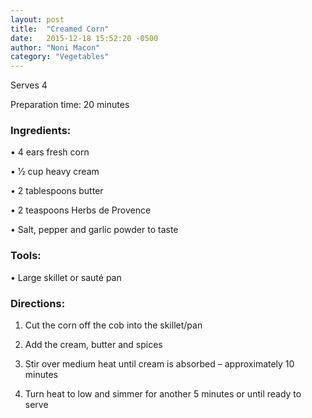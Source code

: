 ```yaml
---
layout: post
title:  "Creamed Corn"
date:   2015-12-18 15:52:20 -0500
author: "Noni Macon"
category: "Vegetables"
---
```

Serves 4 

Preparation time: 20 minutes

### Ingredients:
• 4 ears fresh corn

• 1⁄2 cup heavy cream

• 2 tablespoons butter

• 2 teaspoons Herbs de Provence

• Salt, pepper and garlic powder to taste

### Tools:

• Large skillet or sauté pan

### Directions:

1. Cut the corn off the cob into the skillet/pan

2. Add the cream, butter and spices

3. Stir over medium heat until cream is absorbed – approximately 10 minutes

4. Turn heat to low and simmer for another 5 minutes or until ready to serve